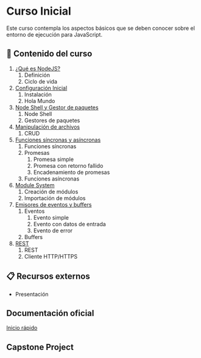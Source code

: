 # Curso Inicial

Este curso contempla los aspectos básicos que se deben conocer sobre el entorno de ejecución para JavaScript.

## :bookmark_tabs: Contenido del curso

1. [¿Qué es NodeJS?](modulo_01/README.md)
   1. Definición
   2. Ciclo de vida
2. [Configuración Inicial](modulo_02/README.md)
   1. Instalación
   2. Hola Mundo
3. [Node Shell y Gestor de paquetes](modulo_03/README.md)
   1. Node Shell
   2. Gestores de paquetes
4. [Manipulación de archivos](modulo_04/README.md)
   1. CRUD
5. [Funciones síncronas y asíncronas](modulo_05/README.md)
   1. Funciones síncronas
   2. Promesas
      1. Promesa simple
      2. Promesa con retorno fallido
      3. Encadenamiento de promesas
   3. Funciones asíncronas
6. [Module System](modulo_06/README.md)
   1. Creación de módulos
   2. Importación de módulos
7. [Emisores de eventos y buffers](modulo_07/README.md)
   1. Eventos
      1. Evento simple
      2. Evento con datos de entrada
      3. Evento de error
   2. Buffers
8. [REST](./modulo_08/README.md)
   1. REST
   2. Cliente HTTP/HTTPS

## :clipboard: Recursos externos

- Presentación

## Documentación oficial

[Inicio rápido](https://nodejs.dev/en/learn/)

## Capstone Project
